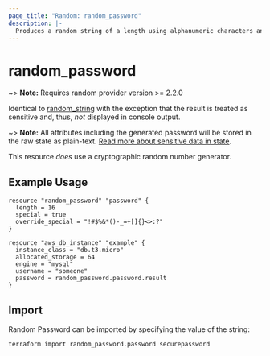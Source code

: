 ```yaml
---
page_title: "Random: random_password"
description: |-
  Produces a random string of a length using alphanumeric characters and optionally special characters. The result will not be displayed to console.
---
```


# random\_password

~> **Note:** Requires random provider version >= 2.2.0

Identical to [random_string](string.html) with the exception that the
result is treated as sensitive and, thus, _not_ displayed in console output.

~> **Note:** All attributes including the generated password will be stored in
the raw state as plain-text. [Read more about sensitive data in
state](/docs/state/sensitive-data.html).

This resource *does* use a cryptographic random number generator.

## Example Usage

```hcl
resource "random_password" "password" {
  length = 16
  special = true
  override_special = "!#$%&*()-_=+[]{}<>:?"
}

resource "aws_db_instance" "example" {
  instance_class = "db.t3.micro"
  allocated_storage = 64
  engine = "mysql"
  username = "someone"
  password = random_password.password.result
}
```
## Import

Random Password can be imported by specifying the value of the string:

```
terraform import random_password.password securepassword
```
